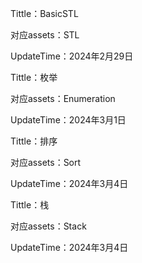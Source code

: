 Tittle：BasicSTL

对应assets：STL

UpdateTime：2024年2月29日

Tittle：枚举

对应assets：Enumeration

UpdateTime：2024年3月1日

Tittle：排序

对应assets：Sort

UpdateTime：2024年3月4日

Tittle：栈

对应assets：Stack

UpdateTime：2024年3月4日





